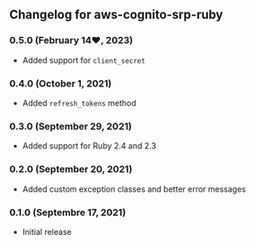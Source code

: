 ## Changelog for aws-cognito-srp-ruby

### 0.5.0 (February 14❤︎, 2023)

* Added support for `client_secret`

### 0.4.0 (October 1, 2021)

* Added `refresh_tokens` method

### 0.3.0 (September 29, 2021)

* Added support for Ruby 2.4 and 2.3

### 0.2.0 (September 20, 2021)

* Added custom exception classes and better error messages

### 0.1.0 (Septembre 17, 2021)

* Initial release
